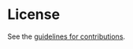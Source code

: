 # License

See the
[guidelines for contributions](https://github.com/SpencerDawkins/sdp-rtp-quic-issues/blob/main/CONTRIBUTING.md).
